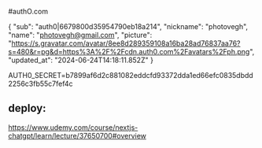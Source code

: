 #authO.com

{
"sub": "auth0|6679800d35954790eb18a214",
"nickname": "photovegh",
"name": "photovegh@gmail.com",
"picture": "https://s.gravatar.com/avatar/8ee8d289359108a16ba28ad76837aa76?s=480&r=pg&d=https%3A%2F%2Fcdn.auth0.com%2Favatars%2Fph.png",
"updated_at": "2024-06-24T14:18:11.852Z"
}

AUTH0_SECRET=b7899af6d2c881082eddcfd93372dda1ed66efc0835dbdd2256c3fb55c7fef4c

## deploy:

https://www.udemy.com/course/nextjs-chatgpt/learn/lecture/37650700#overview
